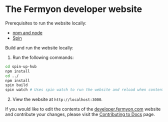 # The Fermyon developer website

Prerequisites to run the website locally:

- [npm and node](https://docs.npmjs.com/cli/v8/configuring-npm/install)
- [Spin](https://developer.fermyon.com/spin/quickstart)

Build and run the website locally:

1. Run the following commands:

```bash
cd spin-up-hub
npm install
cd ../
npm install
spin build
spin watch # Uses spin watch to run the website and reload when content changes.
```

2. View the website at `http://localhost:3000`.

If you would like to edit the contents of the [developer.fermyon.com](https://developer.fermyon.com/) website and contribute your changes, please visit the [Contributing to Docs](https://developer.fermyon.com/spin/contributing-docs) page.
